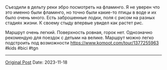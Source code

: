 Съездили в дельту реки эбро посмотреть на фламинго. Я не уверен что это именно были фламинго, но точно были какие-то птицы в воде и их было очень много. Есть заброшенные лодки, поля с рисом на разных стадиях жизни. К своему стыду впервые увидел как растет рис. 

Маршрут очень легкий. Поверхность ровная, горок нет. Однозначно рекомендую для поездок с детьми на велике. Маршрут можно легко подстроить под возможности https://www.komoot.com/tour/1377255963
#kids #bici #tgn

---
[Original Post](https://t.me/lev2tarragona/1709)
Date: 2023-11-18
